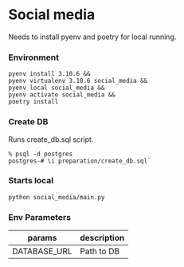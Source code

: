 # Social media

Needs to install pyenv and poetry for local running. 

### Environment

```
pyenv install 3.10.6 && 
pyenv virtualenv 3.10.6 social_media && 
pyenv local social_media && 
pyenv activate social_media &&
poetry install 
```

### Create DB

Runs create_db.sql script.

```
% psql -d postgres
postgres-# \i preparation/create_db.sql`
```

### Starts local

`python social_media/main.py`

### Env Parameters

| params        | description |
|---------------|-------------|
| DATABASE_URL  | Path to DB  |

